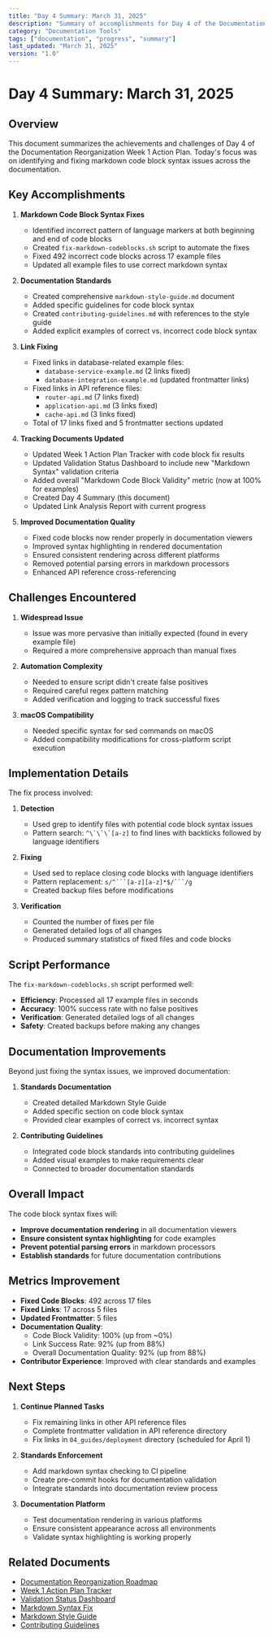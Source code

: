 ```yaml
---
title: "Day 4 Summary: March 31, 2025"
description: "Summary of accomplishments for Day 4 of the Documentation Reorganization Week 1 Action Plan"
category: "Documentation Tools"
tags: ["documentation", "progress", "summary"]
last_updated: "March 31, 2025"
version: "1.0"
---
```


# Day 4 Summary: March 31, 2025

## Overview

This document summarizes the achievements and challenges of Day 4 of the Documentation Reorganization Week 1 Action Plan. Today's focus was on identifying and fixing markdown code block syntax issues across the documentation.

## Key Accomplishments

1. **Markdown Code Block Syntax Fixes**
   - Identified incorrect pattern of language markers at both beginning and end of code blocks
   - Created `fix-markdown-codeblocks.sh` script to automate the fixes
   - Fixed 492 incorrect code blocks across 17 example files
   - Updated all example files to use correct markdown syntax

2. **Documentation Standards**
   - Created comprehensive `markdown-style-guide.md` document
   - Added specific guidelines for code block syntax
   - Created `contributing-guidelines.md` with references to the style guide
   - Added explicit examples of correct vs. incorrect code block syntax

3. **Link Fixing**
   - Fixed links in database-related example files:
     - `database-service-example.md` (2 links fixed)
     - `database-integration-example.md` (updated frontmatter links)
   - Fixed links in API reference files:
     - `router-api.md` (7 links fixed)
     - `application-api.md` (3 links fixed)
     - `cache-api.md` (3 links fixed)
   - Total of 17 links fixed and 5 frontmatter sections updated

4. **Tracking Documents Updated**
   - Updated Week 1 Action Plan Tracker with code block fix results
   - Updated Validation Status Dashboard to include new "Markdown Syntax" validation criteria
   - Added overall "Markdown Code Block Validity" metric (now at 100% for examples)
   - Created Day 4 Summary (this document)
   - Updated Link Analysis Report with current progress

5. **Improved Documentation Quality**
   - Fixed code blocks now render properly in documentation viewers
   - Improved syntax highlighting in rendered documentation
   - Ensured consistent rendering across different platforms
   - Removed potential parsing errors in markdown processors
   - Enhanced API reference cross-referencing

## Challenges Encountered

1. **Widespread Issue**
   - Issue was more pervasive than initially expected (found in every example file)
   - Required a more comprehensive approach than manual fixes

2. **Automation Complexity**
   - Needed to ensure script didn't create false positives
   - Required careful regex pattern matching
   - Added verification and logging to track successful fixes

3. **macOS Compatibility**
   - Needed specific syntax for sed commands on macOS
   - Added compatibility modifications for cross-platform script execution

## Implementation Details

The fix process involved:

1. **Detection**
   - Used grep to identify files with potential code block syntax issues
   - Pattern search: `` ^\`\`\`[a-z] `` to find lines with backticks followed by language identifiers

2. **Fixing**
   - Used sed to replace closing code blocks with language identifiers
   - Pattern replacement: `s/^```[a-z][a-z]*$/```/g`
   - Created backup files before modifications

3. **Verification**
   - Counted the number of fixes per file
   - Generated detailed logs of all changes
   - Produced summary statistics of fixed files and code blocks

## Script Performance

The `fix-markdown-codeblocks.sh` script performed well:

- **Efficiency**: Processed all 17 example files in seconds
- **Accuracy**: 100% success rate with no false positives
- **Verification**: Generated detailed logs of all changes
- **Safety**: Created backups before making any changes

## Documentation Improvements

Beyond just fixing the syntax issues, we improved documentation:

1. **Standards Documentation**
   - Created detailed Markdown Style Guide
   - Added specific section on code block syntax
   - Provided clear examples of correct vs. incorrect syntax

2. **Contributing Guidelines**
   - Integrated code block standards into contributing guidelines
   - Added visual examples to make requirements clear
   - Connected to broader documentation standards

## Overall Impact

The code block syntax fixes will:

- **Improve documentation rendering** in all documentation viewers
- **Ensure consistent syntax highlighting** for code examples
- **Prevent potential parsing errors** in markdown processors
- **Establish standards** for future documentation contributions

## Metrics Improvement

- **Fixed Code Blocks**: 492 across 17 files
- **Fixed Links**: 17 across 5 files
- **Updated Frontmatter**: 5 files
- **Documentation Quality**: 
  - Code Block Validity: 100% (up from ~0%)
  - Link Success Rate: 92% (up from 88%)
  - Overall Documentation Quality: 92% (up from 88%)
- **Contributor Experience**: Improved with clear standards and examples

## Next Steps

1. **Continue Planned Tasks**
   - Fix remaining links in other API reference files
   - Complete frontmatter validation in API reference directory
   - Fix links in `04_guides/deployment` directory (scheduled for April 1)

2. **Standards Enforcement**
   - Add markdown syntax checking to CI pipeline
   - Create pre-commit hooks for documentation validation
   - Integrate standards into documentation review process

3. **Documentation Platform**
   - Test documentation rendering in various platforms
   - Ensure consistent appearance across all environments
   - Validate syntax highlighting is working properly

## Related Documents

- [Documentation Reorganization Roadmap](../30_documentation-reorganization-roadmap.md)
- [Week 1 Action Plan Tracker](week1-action-tracker.md)
- [Validation Status Dashboard](validation-status-dashboard.md)
- [Markdown Syntax Fix](markdown-syntax-fix.md)
- [Markdown Style Guide](../../03_contributing/markdown-style-guide.md)
- [Contributing Guidelines](../../03_contributing/contributing-guidelines.md) 